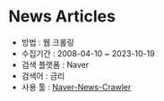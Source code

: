 # News Articles
- 방법 : 웹 크롤링
- 수집기간 : 2008-04-10 ~ 2023-10-19
- 검색 플랫폼 : Naver
- 검색어 : 금리
- 사용 툴 : [Naver-News-Crawler](https://github.com/Kain7f1/Naver-News-Crawler)
